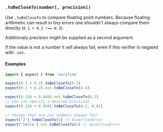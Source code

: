 ### `.toBeCloseTo(number[, precision])`

Use `.toBeCloseTo` to compare floating point numbers. Because floating
arithmetic can result in tiny errors one shouldn't always compare
them directly (`0.1 + 0.2 !== 0.3`).

Additionaly precision might be supplied as a second argument.

If the value is not a number it will always fail, even if this verifier is negated with `.not`.

#### Examples

```javascript
import { expect } from 'veryfine'

expect(0.1 + 0.2).toBeCloseTo(0.3)
expect(0.1 + 0.2).not.toBeCloseTo(0.4)

expect(0.150 + 0.049).not.toBeCloseTo(0.2)
// you can specify a desired precision
expect(0.150 + 0.049).toBeCloseTo(0.2, 0.01)

// things that are not numbers always fail
expect('2').toBeCloseTo(2) // AssertionError
expect('hello').not.toBeCloseTo(2) // AssertionError
```
